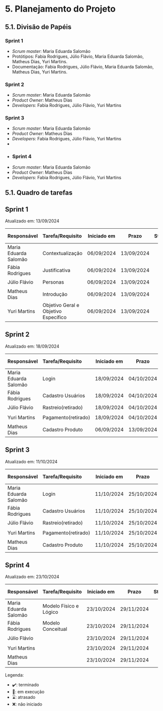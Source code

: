 # 5. Planejamento do Projeto

## 5.1. Divisão de Papéis

### Sprint 1
- _Scrum master_: Maria Eduarda Salomão
- Protótipos: Fabia Rodrigues, Júlio Flávio, Maria Eduarda Salomão, Matheus Dias, Yuri Martins.
- Documentação: Fabia Rodrigues, Júlio Flávio, Maria Eduarda Salomão, Matheus Dias, Yuri Martins.

### Sprint 2
- _Scrum master_: Maria Eduarda Salomão
- _Product Owner_: Matheus Dias
- _Developers_: Fabia Rodrigues, Júlio Flávio, Yuri Martins

### Sprint 3
- _Scrum master_: Maria Eduarda Salomão
- _Product Owner_: Matheus Dias
- _Developers_: Fabia Rodrigues, Júlio Flávio, Yuri Martins
- 
- ### Sprint 4
- _Scrum master_: Maria Eduarda Salomão
- _Product Owner_: Matheus Dias
- _Developers_: Fabia Rodrigues, Júlio Flávio, Yuri Martins

## 5.1. Quadro de tarefas

## Sprint 1

Atualizado em: 13/09/2024

| Responsável   | Tarefa/Requisito | Iniciado em    | Prazo      | Status | Terminado em    |
| :----         |    :----         |      :----:    | :----:     | :----: | :----:          |
| Maria Eduarda Salomão      | Contextualização | 06/09/2024     | 13/09/2024 | ✔️    | 13/09/2024      |
| Fábia Rodrigues        | Justificativa    | 06/09/2024     | 13/09/2024 | ✔️    | 13/09/2024      |
| Júlio Flávio        | Personas  | 06/09/2024     | 13/09/2024 | ✔️     | 13/09/2024      |
| Matheus Dias        | Introdução  |    06/09/2024        | 13/09/2024 | ✔️    | 13/09/2024      |
| Yuri Martins        | Objetivo Geral e Objetivo Específico  | 06/09/2024        | 13/09/2024 | ✔️    | 13/09/2024      |

## Sprint 2

Atualizado em: 18/09/2024

| Responsável   | Tarefa/Requisito | Iniciado em    | Prazo      | Status | Terminado em    |
| :----         |    :----         |      :----:    | :----:     | :----: | :----:          |
| Maria Eduarda Salomão        | Login        | 18/09/2024     | 04/10/2024 | ✔️    | 04/10/2024      |
| Fábia Rodrigues        | Cadastro Usuários   | 18/09/2024     | 04/10/2024 | ✔️    | 04/10/2024      |
| Júlio Flávio        | Rastreio(retirado)  | 18/09/2024     | 04/10/2024 | ✔️    | 04/10/2024      |
| Yuri Martins        | Pagamento(retirado)  | 18/09/2024     | 04/10/2024 | ✔️    | 04/10/2024      |
| Matheus Dias        | Cadastro Produto  | 06/09/2024        | 13/09/2024 | ✔️    | 13/09/2024      |

## Sprint 3

Atualizado em: 11/10/2024

| Responsável   | Tarefa/Requisito | Iniciado em    | Prazo      | Status | Terminado em    |
| :----         |    :----         |      :----:    | :----:     | :----: | :----:          |
| Maria Eduarda Salomão        | Login        | 11/10/2024     | 25/10/2024 | ✔️    | 25/10/2024      |
| Fábia Rodrigues        | Cadastro Usuários   | 11/10/2024     | 25/10/2024 | ✔️    | 25/10/2024      |
| Júlio Flávio        | Rastreio(retirado)  | 11/10/2024     | 25/10/2024 | ✔️    | 25/10/2024      |
| Yuri Martins        | Pagamento(retirado)  | 11/10/2024     | 25/10/2024 | ✔️    | 25/10/2024      |
| Matheus Dias        | Cadastro Produto  | 11/10/2024        | 25/10/2024 | ✔️    | 25/10/2024      |

## Sprint 4

Atualizado em: 23/10/2024

| Responsável   | Tarefa/Requisito | Iniciado em    | Prazo      | Status | Terminado em    |
| :----         |    :----         |      :----:    | :----:     | :----: | :----:          |
| Maria Eduarda Salomão        | Modelo Físico e Lógico       | 23/10/2024     | 29/11/2024 | ✔️    | 29/11/2024      |
| Fábia Rodrigues        | Modelo Conceitual   | 23/10/2024     | 29/11/2024 | ✔️    | 29/11/2024      |
| Júlio Flávio        |   | 23/10/2024     | 29/11/2024 | ✔️    | 29/11/2024      |
| Yuri Martins        |   | 23/10/2024     | 29/11/2024 | ✔️    | 29/11/2024      |
| Matheus Dias        |   | 23/10/2024        | 29/11/2024 | ✔️    | 29/11/2024      |



Legenda:
- ✔️: terminado
- 📝: em execução
- ⌛: atrasado
- ❌: não iniciado



